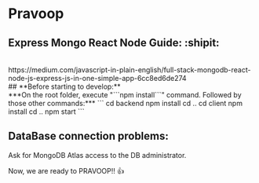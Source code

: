 # Pravoop

## Express Mongo React Node Guide: :shipit:
</br>
https://medium.com/javascript-in-plain-english/full-stack-mongodb-react-node-js-express-js-in-one-simple-app-6cc8ed6de274
</br>
## **Before starting to develop:**
</br>
***On the root folder, execute "```npm install```" command. Followed by those other commands:***
```
cd backend
npm install
cd ..
cd client
npm install
cd ..
npm start
```

## **DataBase connection problems:**
Ask for MongoDB Atlas access to the DB administrator.

Now, we are ready to PRAVOOP!! :+1: 